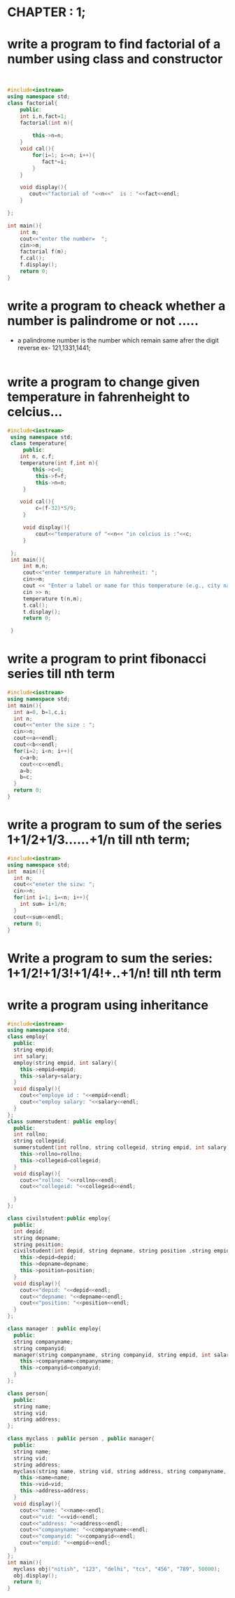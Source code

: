 # CHAPTER : 1;
# write a program to find factorial of a number using class and constructor
```cpp


#include<iostream>
using namespace std;
class factorial{
    public:
    int i,n,fact=1;
    factorial(int n){
      
        this->n=n;
    }
    void cal(){
        for(i=1; i<=n; i++){
           fact*=i;
        }
    }

    void display(){
       cout<<"factorial of "<<n<<"  is : "<<fact<<endl;
    }

};

int main(){
    int m;
    cout<<"enter the number=  ";
    cin>>m;
    factorial f(m);
    f.cal();
    f.display();
    return 0;
}
```
# write a program to cheack whether a number is palindrome or not .....
* a palindrome number is the number which remain same afrer the digit reverse ex- 121,1331,1441;
```cpp

```
# write a program to change given temperature in fahrenheight to celcius...
```cpp
#include<iostream>
 using namespace std;
 class temperature{
     public:
    int n, c,f;
    temperature(int f,int n){
        this->c=0;
         this->f=f;
         this->n=n;
     }

    void cal(){
         c=(f-32)*5/9;
     }

     void display(){
         cout<<"temperature of "<<n<< "in celcius is :"<<c;
     }

 };
 int main(){
     int m,n;
     cout<<"enter temmperature in hahrenheit: ";
     cin>>m;
     cout << "Enter a label or name for this temperature (e.g., city name): ";
     cin >> n;
     temperature t(n,m); 
     t.cal();
     t.display();
     return 0;

 }
```
# write a program to print fibonacci series till nth term
```cpp
#include<iostream>
using namespace std;
int main(){
  int a=0, b=1,c,i;
  int n;
  cout<<"enter the size : ";
  cin>>n;
  cout<<a<<endl;
  cout<<b<<endl;
  for(i=2; i<n; i++){
    c=a+b;
    cout<<c<<endl;
    a=b;
    b=c;
  }
  return 0;
}


```
# write a program to sum of the series 1+1/2+1/3......+1/n till nth term;
```cpp
#include<iostram>
using namespace std;
int  main(){
  int n;
  cout<<"eneter the sizw: ";
  cin>>n;
  for(int i=1; i=<n; i++){
    int sum= i+1/n;
  }
  cout<<sum<<endl;
  return 0;
}


```
# Write a program to sum the series: 1+1/2!+1/3!+1/4!+..+1/n! till nth term  

# write a program using inheritance 
```cpp
#include<iostream>
using namespace std;
class employ{
  public:
  string empid;
  int salary;
  employ(string empid, int salary){
    this->empid=empid;
    this->salary=salary;
  }
  void dispaly(){
    cout<<"employe id : "<<empid<<endl;
    cout<<"employ salary: "<<salary<<endl;
  }
};
class summerstudent: public employ{
  public:
  int rollno;
  string collegeid;
  summerstudent(int rollno, string collegeid, string empid, int salary):employ(empid, salary){
    this->rollno=rollno;
    this->collegeid=collegeid;
  }
  void display(){
    cout<<"rollno: "<<rollno<<endl;
    cout<<"collegeid: "<<collegeid<<endl;

  }
};

class civilstudent:public employ{
  public:
  int depid;
  string depname;
  string position;
  civilstudent(int depid, string depname, string position ,string empid, int salary): employ(empid, salary){
    this->depid=depid;
    this->depname=depname;
    this->position=position;
  }
  void display(){
    cout<<"depid: "<<depid<<endl;
    cout<<"depname: "<<depname<<endl;
    cout<<"position: "<<position<<endl;
  }
};

class manager : public employ{
  public:
  string companyname;
  string companyid;
  manager(string companyname, string companyid, string empid, int salary): employ(empid, salary){
    this->companyname=companyname;
    this->companyid=companyid;
  }
};

class person{
  public:
  string name;
  string vid;
  string address;
};

class myclass : public person , public manager{
  public:
  string name;
  string vid;
  string address;
  myclass(string name, string vid, string address, string companyname, string companyid, string empid, int salary): manager(companyname, companyid, empid, salary){
    this->name=name;
    this->vid=vid;
    this->address=address;
  }
  void display(){
    cout<<"name: "<<name<<endl;
    cout<<"vid: "<<vid<<endl;
    cout<<"address: "<<address<<endl;
    cout<<"companyname: "<<companyname<<endl;
    cout<<"companyid: "<<companyid<<endl;
    cout<<"empid: "<<empid<<endl;
  }
};
int main(){
  myclass obj("nitish", "123", "delhi", "tcs", "456", "789", 50000);
  obj.display();
  return 0;
}

